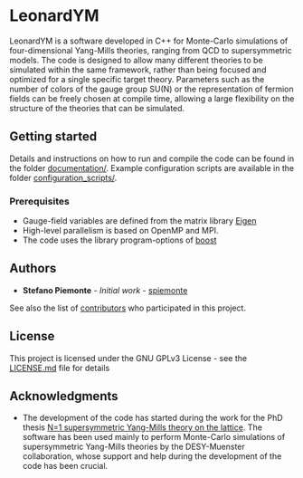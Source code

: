 # LeonardYM

LeonardYM is a software developed in C++ for Monte-Carlo simulations of four-dimensional Yang-Mills theories, ranging from QCD to supersymmetric models. The code is designed to allow many different theories to be simulated within the same framework, rather than being focused and optimized for a single specific target theory. Parameters such as the number of colors of the gauge group SU(N) or the representation of fermion fields can be freely chosen at compile time, allowing a large flexibility on the structure of the theories that can be simulated.

## Getting started

Details and instructions on how to run and compile the code can be found in the folder [documentation/](documentation/documentation.pdf). Example configuration scripts are available in the folder [configuration_scripts/](configuration_scripts/).

### Prerequisites

* Gauge-field variables are defined from the matrix library [Eigen](http://eigen.tuxfamily.org/index.php?title=Main_Page)
* High-level parallelism is based on OpenMP and MPI. 
* The code uses the library program-options of [boost](https://www.boost.org/)  

## Authors

* **Stefano Piemonte** - *Initial work* - [spiemonte](https://github.com/spiemonte)

See also the list of [contributors](https://github.com/spiemonte/LeonardYM/contributors) who participated in this project.

## License

This project is licensed under the GNU GPLv3 License - see the [LICENSE.md](LICENSE.md) file for details

## Acknowledgments

* The development of the code has started during the work for the PhD thesis [N=1 supersymmetric Yang-Mills theory on the lattice](https://www.uni-muenster.de/imperia/md/content/physik_tp/theses/muenster/piemonte_dr.pdf). The software has been used mainly to perform Monte-Carlo simulations of supersymmetric Yang-Mills theories by the DESY-Muenster collaboration, whose support and help during the development of the code has been crucial. 

